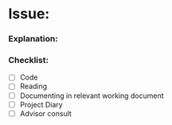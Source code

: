 # Issue:

### Explanation:

### Checklist:
- [ ] Code
- [ ] Reading
- [ ] Documenting in relevant working document
- [ ] Project Diary
- [ ] Advisor consult
